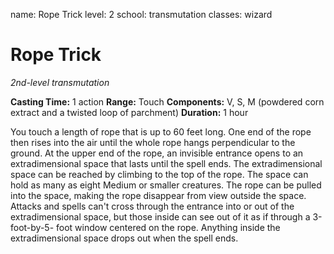 name: Rope Trick
level: 2
school: transmutation
classes: wizard

# Rope Trick
_2nd-level transmutation_

**Casting Time:** 1 action
**Range:** Touch
**Components:** V, S, M (powdered corn extract and a twisted loop of parchment)
**Duration:** 1 hour

You touch a length of rope that is up to 60 feet long. One end of the rope then rises into the air until the whole rope hangs perpendicular to the ground. At the upper end of the rope, an invisible entrance opens to an extradimensional space that lasts until the spell ends.
The extradimensional space can be reached by climbing to the top of the rope. The space can hold as many as eight Medium or smaller creatures. The rope can be pulled into the space, making the rope disappear from view outside the space.
Attacks and spells can't cross through the entrance into or out of the extradimensional space, but those inside can see out of it as if through a 3-foot-by-5- foot window centered on the rope.
Anything inside the extradimensional space drops out when the spell ends.
